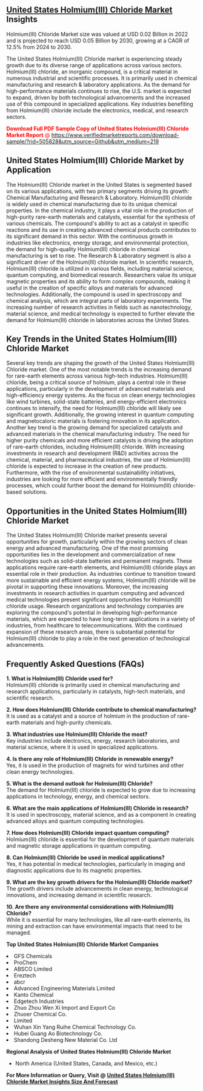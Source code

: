 <h2><a href="https://www.verifiedmarketreports.com/download-sample/?rid=505828&amp;utm_source=Github&amp;utm_medium=219" target="_blank">United States Holmium(III) Chloride Market</a> Insights</h2><p>Holmium(III) Chloride Market size was valued at USD 0.02 Billion in 2022 and is projected to reach USD 0.05 Billion by 2030, growing at a CAGR of 12.5% from 2024 to 2030.</p><p> <p>The United States Holmium(III) Chloride market is experiencing steady growth due to its diverse range of applications across various sectors. Holmium(III) chloride, an inorganic compound, is a critical material in numerous industrial and scientific processes. It is primarily used in chemical manufacturing and research & laboratory applications. As the demand for high-performance materials continues to rise, the U.S. market is expected to expand, driven by both technological advancements and the increased use of this compound in specialized applications. Key industries benefiting from Holmium(III) chloride include the electronics, medical, and research sectors. <p><span class=""><span style="color: #ff0000;"><strong>Download Full PDF Sample Copy of United States Holmium(III) Chloride Market Report</strong> @ </span><a href="https://www.verifiedmarketreports.com/download-sample/?rid=505828&amp;utm_source=Github&amp;utm_medium=219" target="_blank">https://www.verifiedmarketreports.com/download-sample/?rid=505828&amp;utm_source=Github&amp;utm_medium=219</a></span></p></p> <h2>United States Holmium(III) Chloride Market by Application</h2> <p>The Holmium(III) Chloride market in the United States is segmented based on its various applications, with two primary segments driving its growth: Chemical Manufacturing and Research & Laboratory. Holmium(III) chloride is widely used in chemical manufacturing due to its unique chemical properties. In the chemical industry, it plays a vital role in the production of high-purity rare-earth materials and catalysts, essential for the synthesis of various chemicals. The compound's ability to act as a catalyst in specific reactions and its use in creating advanced chemical products contributes to its significant demand in this sector. With the continuous growth in industries like electronics, energy storage, and environmental protection, the demand for high-quality Holmium(III) chloride in chemical manufacturing is set to rise. The Research & Laboratory segment is also a significant driver of the Holmium(III) chloride market. In scientific research, Holmium(III) chloride is utilized in various fields, including material science, quantum computing, and biomedical research. Researchers value its unique magnetic properties and its ability to form complex compounds, making it useful in the creation of specific alloys and materials for advanced technologies. Additionally, the compound is used in spectroscopy and chemical analysis, which are integral parts of laboratory experiments. The increasing number of research activities in fields such as nanotechnology, material science, and medical technology is expected to further elevate the demand for Holmium(III) chloride in laboratories across the United States.</p> <h2>Key Trends in the United States Holmium(III) Chloride Market</h2> <p>Several key trends are shaping the growth of the United States Holmium(III) Chloride market. One of the most notable trends is the increasing demand for rare-earth elements across various high-tech industries. Holmium(III) chloride, being a critical source of holmium, plays a central role in these applications, particularly in the development of advanced materials and high-efficiency energy systems. As the focus on clean energy technologies like wind turbines, solid-state batteries, and energy-efficient electronics continues to intensify, the need for Holmium(III) chloride will likely see significant growth. Additionally, the growing interest in quantum computing and magnetocaloric materials is fostering innovation in its application. Another key trend is the growing demand for specialized catalysts and advanced materials in the chemical manufacturing industry. The need for higher purity chemicals and more efficient catalysts is driving the adoption of rare-earth chlorides, including Holmium(III) chloride. With increasing investments in research and development (R&D) activities across the chemical, material, and pharmaceutical industries, the use of Holmium(III) chloride is expected to increase in the creation of new products. Furthermore, with the rise of environmental sustainability initiatives, industries are looking for more efficient and environmentally friendly processes, which could further boost the demand for Holmium(III) chloride-based solutions.</p> <h2>Opportunities in the United States Holmium(III) Chloride Market</h2> <p>The United States Holmium(III) Chloride market presents several opportunities for growth, particularly within the growing sectors of clean energy and advanced manufacturing. One of the most promising opportunities lies in the development and commercialization of new technologies such as solid-state batteries and permanent magnets. These applications require rare-earth elements, and Holmium(III) chloride plays an essential role in their production. As industries continue to transition toward more sustainable and efficient energy systems, Holmium(III) chloride will be pivotal in supporting these innovations. Moreover, the increasing investments in research activities in quantum computing and advanced medical technologies present significant opportunities for Holmium(III) chloride usage. Research organizations and technology companies are exploring the compound's potential in developing high-performance materials, which are expected to have long-term applications in a variety of industries, from healthcare to telecommunications. With the continued expansion of these research areas, there is substantial potential for Holmium(III) chloride to play a role in the next generation of technological advancements.</p> <h2>Frequently Asked Questions (FAQs)</h2> <p><b>1. What is Holmium(III) Chloride used for?</b><br>Holmium(III) chloride is primarily used in chemical manufacturing and research applications, particularly in catalysts, high-tech materials, and scientific research.</p> <p><b>2. How does Holmium(III) Chloride contribute to chemical manufacturing?</b><br>It is used as a catalyst and a source of holmium in the production of rare-earth materials and high-purity chemicals.</p> <p><b>3. What industries use Holmium(III) Chloride the most?</b><br>Key industries include electronics, energy, research laboratories, and material science, where it is used in specialized applications.</p> <p><b>4. Is there any role of Holmium(III) Chloride in renewable energy?</b><br>Yes, it is used in the production of magnets for wind turbines and other clean energy technologies.</p> <p><b>5. What is the demand outlook for Holmium(III) Chloride?</b><br>The demand for Holmium(III) chloride is expected to grow due to increasing applications in technology, energy, and chemical sectors.</p> <p><b>6. What are the main applications of Holmium(III) Chloride in research?</b><br>It is used in spectroscopy, material science, and as a component in creating advanced alloys and quantum computing technologies.</p> <p><b>7. How does Holmium(III) Chloride impact quantum computing?</b><br>Holmium(III) chloride is essential for the development of quantum materials and magnetic storage applications in quantum computing.</p> <p><b>8. Can Holmium(III) Chloride be used in medical applications?</b><br>Yes, it has potential in medical technologies, particularly in imaging and diagnostic applications due to its magnetic properties.</p> <p><b>9. What are the key growth drivers for the Holmium(III) Chloride market?</b><br>The growth drivers include advancements in clean energy, technological innovations, and increasing demand in scientific research.</p> <p><b>10. Are there any environmental considerations with Holmium(III) Chloride?</b><br>While it is essential for many technologies, like all rare-earth elements, its mining and extraction can have environmental impacts that need to be managed.</p> </p><p><strong>Top United States Holmium(III) Chloride Market Companies</strong></p><div data-test-id=""><p><li>GFS Chemicals</li><li> ProChem</li><li> ABSCO Limited</li><li> Ereztech</li><li> abcr</li><li> Advanced Engineering Materials Limited</li><li> Kanto Chemical</li><li> Edgetech Industries</li><li> Zhuo Zhou Wen Xi Import and Export Co</li><li> Zhuoer Chemical Co.</li><li> Limited</li><li> Wuhan Xin Yang Ruihe Chemical Technology Co.</li><li> Hubei Guang Ao Biotechnology Co.</li><li> Shandong Desheng New Material Co. Ltd</li></p><div><strong>Regional Analysis of&nbsp;United States Holmium(III) Chloride Market</strong></div><ul><li dir="ltr"><p dir="ltr">North America&nbsp;(United States, Canada, and Mexico, etc.)</p></li></ul><p><strong>For More Information or Query, Visit @&nbsp;</strong><strong><a href="https://www.verifiedmarketreports.com/product/holmium-iii-chloride-market/?utm_source=Github&amp;utm_medium=219" target="_blank">United States Holmium(III) Chloride Market Insights Size And Forecast</a></strong></p></div>

